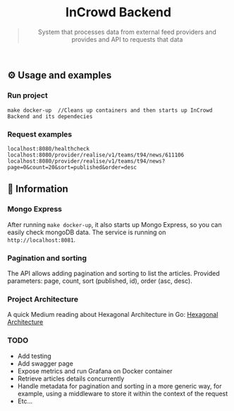 <div align="center">
  <h1>InCrowd Backend</h1>
  <blockquote>System that processes data from external feed providers and provides and API to requests that data</blockquote>
</div>

<br/>

## ⚙️ Usage and examples

### Run project

```
make docker-up  //Cleans up containers and then starts up InCrowd Backend and its dependecies
```

### Request examples

```
localhost:8080/healthcheck
localhost:8080/provider/realise/v1/teams/t94/news/611106
localhost:8080/provider/realise/v1/teams/t94/news?page=0&count=20&sort=published&order=desc
```


## 📜 Information

### Mongo Express
After running ```make docker-up```, it also starts up Mongo Express, so you can easily check mongoDB data. The service is running on ```http://localhost:8081```. 

### Pagination and sorting
The API allows adding pagination and sorting to list the articles. Provided parameters: page, count, sort (published, id), order (asc, desc).

### Project Architecture
A quick Medium reading about Hexagonal Architecture in Go: [Hexagonal Architecture](https://medium.com/@matiasvarela/hexagonal-architecture-in-go-cfd4e436faa3)

### TODO
- Add testing
- Add swagger page
- Expose metrics and run Grafana on Docker container
- Retrieve articles details concurrently
- Handle metadata for pagination and sorting in a more generic way, for example, using a middleware to store it within the context of the request
- Etc...
